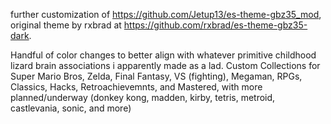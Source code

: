 further customization of https://github.com/Jetup13/es-theme-gbz35_mod, original theme by rxbrad at https://github.com/rxbrad/es-theme-gbz35-dark.

Handful of color changes to better align with whatever primitive childhood lizard brain associations i apparently made as a lad.
Custom Collections for Super Mario Bros, Zelda, Final Fantasy, VS (fighting), Megaman, RPGs, Classics, Hacks, Retroachievemnts, and Mastered, with more planned/underway (donkey kong, madden, kirby, tetris, metroid, castlevania, sonic, and more)
